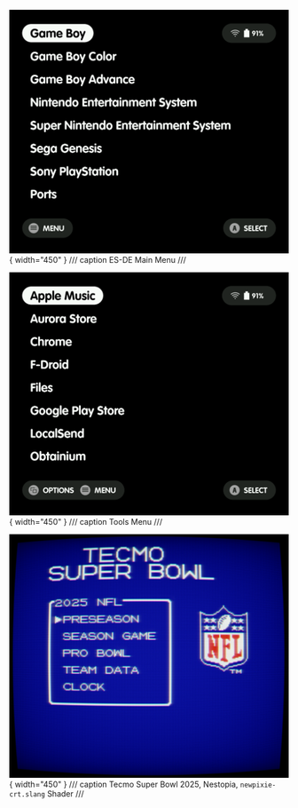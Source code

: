 ![ES-DE Main Menu](./_inc/img/screenshots/main_menu.png){ width="450" }
/// caption
ES-DE Main Menu
///

![Tools Menu](./_inc/img/screenshots/tools.png){ width="450" }
/// caption
Tools Menu
///

![Tecmo Super Bowl 2025 with CRT Filter](./_inc/img/screenshots/nes_crt.png){ width="450" }
/// caption
Tecmo Super Bowl 2025, Nestopia, `newpixie-crt.slang` Shader
///